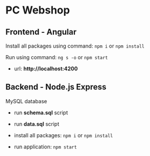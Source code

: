# PC Webshop

## Frontend - Angular
Install all packages using command:
`npm i`
or
`npm install`

Run using command:
`ng s -o`
or
`npm start`

- url: **http://localhost:4200**

## Backend - Node.js Express

MySQL database

- run **schema.sql** script

- run **data.sql** script

- install all packages: 
   `npm i`
    or
    `npm install` 

- run application:
  `npm start`
